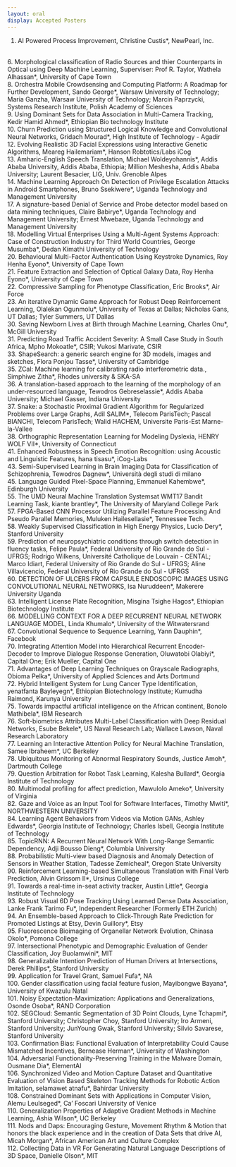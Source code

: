 ```yaml
---
layout: oral
display: Accepted Posters
---
```

1.   AI Powered Process Improvement, Christine Custis*, NewPearl, Inc.
<br>
6.   Morphological classification of Radio Sources and thier Counterparts in Optical using Deep Machine Learning, Superviser: Prof R. Taylor, Wathela Alhassan*, University of Cape Town
<br>
8.   Orchestra Mobile Crowdsensing and Computing Platform: A Roadmap for Further Development, Sando George*, Warsaw University of Technology; Maria Ganzha, Warsaw University of Technology; Marcin Paprzycki, Systems Research Institute, Polish Academy of Sciences
<br>
9.   Using Dominant Sets for Data Association in Multi-Camera Tracking, Kedir Hamid Ahmed*, Ethiopian Bio technology Institute
<br>
10.   Churn Prediction using Structured Logical Knowledge and Convolutional Neural Networks, Gridach Mourad*, High Institute of Technology - Agadir
<br>
12.   Evolving Realistic 3D Facial Expressions using Interactive Genetic Algorithms, Meareg Hailemariam*, Hanson Robtotics/Labs iCog
<br>
13.   Amharic-English Speech Translation, Michael Woldeyohannis*, Addis Ababa University, Addis Ababa, Ethiopia; Million Meshesha, Addis Ababa University; Laurent Besacier, LIG, Univ. Grenoble Alpes
<br>
14.   Machine Learning Approach On Detection of Privilege Escalation Attacks in Android Smartphones, Bruno Ssekiwere*, Uganda Technology and Management University
<br>
17.   A signature-based Denial of Service and Probe detector model based on data mining techniques, Claire Babirye*, Uganda Technology and Management University; Ernest Mwebaze, Uganda Technology and Management University
<br>
18.   Modelling Virtual Enterprises Using a Multi-Agent Systems Approach: Case of Construction Industry for Third World Countries, George Musumba*, Dedan Kimathi University of Technology
<br>
20.   Behavioural Multi-Factor Authentication Using Keystroke Dynamics, Roy Henha Eyono*, University of Cape Town
<br>
21.   Feature Extraction and Selection of Optical Galaxy Data, Roy Henha Eyono*, University of Cape Town
<br>
22.   Compressive Sampling for Phenotype Classification, Eric Brooks*, Air Force
<br>
23.   An iterative Dynamic Game Approach for Robust Deep Reinforcement Learning, Olalekan Ogunmolu*, University of Texas at Dallas; Nicholas Gans, UT Dallas; Tyler Summers, UT Dallas
<br>
30.   Saving Newborn Lives at Birth through Machine Learning, Charles Onu*, McGill University
<br>
31.   Predicting Road Traffic Accident Severity: A Small Case Study in South Africa, Mpho Mokoatle*, CSIR; Vukosi Marivate, CSIR
<br>
33.   ShapeSearch: a generic search engine for 3D models, images and sketches, Flora Ponjou Tasse*, University of Cambridge
<br>
35.   ZCal: Machine learning for calibrating radio interferometric data., Simphiwe Zitha*, Rhodes university & SKA-SA
<br>
36.   A translation-based approach to the learning of the morphology of an under-resourced language, Tewodros Gebreselassie*, Addis Ababa University; Michael Gasser, Indiana University
<br>
37.   Snake: a Stochastic Proximal Gradient Algorithm for Regularized Problems over Large Graphs, Adil SALIM*, Telecom ParisTech; Pascal BIANCHI, Telecom ParisTech; Walid HACHEM, Universite Paris-Est Marne-la-Vallee
<br>
38.   Orthographic Representation Learning for Modeling Dyslexia, HENRY WOLF VII*, University of Connecticut
<br>
41.   Enhanced Robustness in Speech Emotion Recognition: using Acoustic and Linguistic Features, hana tisasu*, iCog-Labs
<br>
43.   Semi-Supervised Learning in Brain Imaging Data for Classification of Schizophrenia, Tewodros Dagnew*, Università degli studi di milano
<br>
45.   Language Guided Pixel-Space Planning, Emmanuel Kahembwe*, Edinburgh University
<br>
55.   The UMD Neural Machine Translation Systemsat WMT17 Bandit Learning Task, kiante brantley*, The University of Maryland College Park
<br>
57.   FPGA-Based CNN Processor Utilizing Parallel Feature Processing And Pseudo Parallel Memories, Muluken Hailesellasie*, Tennessee Tech.
<br>
58.   Weakly Supervised Classification in High Energy Physics, Lucio Dery*, Stanford University
<br>
59.   Prediction of neuropsychiatric conditions through switch detection in fluency tasks, Felipe Paula*, Federal University of Rio Grande do Sul - UFRGS; Rodrigo Wilkens, Université Catholique de Louvain - CENTAL; Marco Idiart, Federal University of Rio Grande do Sul - UFRGS; Aline Villavicencio, Federal University of Rio Grande do Sul - UFRGS
<br>
60.   DETECTION OF ULCERS FROM CAPSULE ENDOSCOPIC IMAGES USING CONVOLUTIONAL NEURAL NETWORKS, Isa Nuruddeen*, Makerere University Uganda
<br>
63.   Intelligent License Plate Recognition, Misgina Tsighe Hagos*, Ethiopian Biotechnology Institute
<br>
66.   MODELLING CONTEXT FOR A DEEP RECURRENT NEURAL NETWORK LANGUAGE MODEL, Linda Khumalo*, University of the Witwatersrand
<br>
67.   Convolutional Sequence to Sequence Learning, Yann Dauphin*, Facebook
<br>
70.   Integrating Attention Model into Hierarchical Recurrent Encoder-Decoder to Improve Dialogue Response Generation, Oluwatobi Olabiyi*, Capital One; Erik Mueller, Capital One
<br>
71.   Advantages of Deep Learning Techniques on Grayscale Radiographs, Obioma Pelka*, University of Applied Sciences and Arts Dortmund
<br>
72.   Hybrid Intelligent System for Lung Cancer Type Identification, yenatfanta Bayleyegn*, Ethiopian Biotechnology Institute; Kumudha Raimond, Karunya University
<br>
75.   Towards impactful artificial intelligence on the African continent, Bonolo Mathibela*, IBM Research
<br>
76.   Soft-biometrics Attributes Multi-Label Classification with Deep Residual Networks, Esube Bekele*, US Naval Research Lab; Wallace Lawson, Naval Research Laboratory
<br>
77.   Learning an Interactive Attention Policy for Neural Machine Translation, Samee Ibraheem*, UC Berkeley
<br>
78.   Ubiquitous Monitoring of Abnormal Respiratory Sounds, Justice Amoh*, Dartmouth College
<br>
79.   Question Arbitration for Robot Task Learning, Kalesha Bullard*, Georgia Institute of Technology
<br>
80.   Multimodal profiling for affect prediction, Mawulolo Ameko*, University of Virginia
<br>
82.   Gaze and Voice as an Input Tool for Software Interfaces, Timothy Mwiti*, NORTHWESTERN UNIVERSITY
<br>
84.   Learning Agent Behaviors from Videos via Motion GANs, Ashley Edwards*, Georgia Institute of Technology; Charles Isbell, Georgia Institute of Technology
<br>
85.   TopicRNN: A Recurrent Neural Network With Long-Range Semantic Dependency, Adji Bousso Dieng*, Columbia University
<br>
88.   Probabilistic Multi-view based Diagnosis and Anomaly Detection of Sensors in Weather Station, Tadesse Zemicheal*, Oregon State University
<br>
90.   Reinforcement Learning-based Simultaneous Translation with Final Verb Prediction, Alvin Grissom II*, Ursinus College
<br>
91.   Towards a real-time in-seat activity tracker, Austin Little*, Georgia Institute of Technology
<br>
93.   Robust Visual 6D Pose Tracking Using Learned Dense Data Association, Lanke Frank Tarimo Fu*, Independent Researcher (Formerly ETH Zurich)
<br>
94.   An Ensemble-based Approach to Click-Through Rate Prediction for Promoted Listings at Etsy, Devin Guillory*, Etsy
<br>
95.   Fluorescence Bioimaging of Organellar Network Evolution, Chinasa Okolo*, Pomona College
<br>
97.   Intersectional Phenotypic and Demographic Evaluation of Gender Classification, Joy Buolamwini*, MIT
<br>
98.   Generalizable Intention Prediction of Human Drivers at Intersections, Derek Phillips*, Stanford University
<br>
99.   Application for Travel Grant, Samuel Fufa*, NA
<br>
100.   Gender classification using facial feature fusion, Mayibongwe Bayana*, University of Kwazulu Natal
<br>
101.   Noisy Expectation-Maximization: Applications and Generalizations, Osonde Osoba*, RAND Corporation
<br>
102.   SEGCloud: Semantic Segmentation of 3D Point Clouds, Lyne Tchapmi*, Stanford University; Christopher Choy, Stanford University; Iro Armeni, Stanford University; JunYoung Gwak, Stanford University; Silvio Savarese, Stanford University
<br>
103.   Confirmation Bias: Functional Evaluation of Interpretability Could Cause Mismatched Incentives, Bernease Herman*, University of Washington
<br>
104.   Adversarial Functionality-Preserving Training in the Malware Domain, Ousmane Dia*, ElementAI
<br>
106.   Synchronized Video and Motion Capture Dataset and Quantitative Evaluation of Vision Based Skeleton Tracking Methods for Robotic Action Imitation, selamawet atnafu*, Bahirdar University
<br>
108.   Constrained Dominant Sets with Applications in Computer Vision, Alemu Leulseged*, Ca’ Foscari University of Venice
<br>
110.   Generalization Properties of Adaptive Gradient Methods in Machine Learning, Ashia Wilson*, UC Berkeley
<br>
111.   Nods and Daps: Encouraging Gesture, Movement Rhythm & Motion that honors the black experience and in the creation of Data Sets that drive AI, Micah Morgan*, African American Art and Culture Complex
<br>
112.   Collecting Data in VR For Generating Natural Language Descriptions of 3D Space, Danielle Olson*, MIT
<br>
